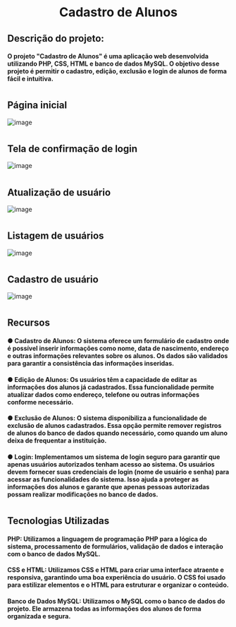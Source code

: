<h1 align="center"> Cadastro de Alunos </h1>  

## Descrição do projeto:
#### O projeto "Cadastro de Alunos" é uma aplicação web desenvolvida utilizando PHP, CSS, HTML e banco de dados MySQL. O objetivo desse projeto é permitir o cadastro, edição, exclusão e login de alunos de forma fácil e intuitiva.
#
## Página inicial
![image](https://github.com/diegosilvaas/CadastroAlunos/assets/122392637/34e64873-06a1-4dad-8d07-11040cd8b306)
#
## Tela de confirmação de login
![image](https://github.com/diegosilvaas/CadastroAlunos/assets/122392637/1f7f1c78-5cd0-4e8b-89d2-a0748df95280)
#
## Atualização de usuário
![image](https://github.com/diegosilvaas/CadastroAlunos/assets/122392637/8d1b4f36-9302-4434-8206-c1bc8e13b678)
#
## Listagem de usuários
![image](https://github.com/diegosilvaas/CadastroAlunos/assets/122392637/b0afb68a-2902-4c8b-8e52-c743e93dc59d)
#
## Cadastro de usuário
![image](https://github.com/diegosilvaas/CadastroAlunos/assets/122392637/33c84c78-ab7b-4ec0-b31f-fba0f0fb5fb8)
#
## Recursos
#### ● Cadastro de Alunos: O sistema oferece um formulário de cadastro onde é possível inserir informações como nome, data de nascimento, endereço e outras informações relevantes sobre os alunos. Os dados são validados para garantir a consistência das informações inseridas.

#### ● Edição de Alunos: Os usuários têm a capacidade de editar as informações dos alunos já cadastrados. Essa funcionalidade permite atualizar dados como endereço, telefone ou outras informações conforme necessário.

#### ● Exclusão de Alunos: O sistema disponibiliza a funcionalidade de exclusão de alunos cadastrados. Essa opção permite remover registros de alunos do banco de dados quando necessário, como quando um aluno deixa de frequentar a instituição.

#### ● Login: Implementamos um sistema de login seguro para garantir que apenas usuários autorizados tenham acesso ao sistema. Os usuários devem fornecer suas credenciais de login (nome de usuário e senha) para acessar as funcionalidades do sistema. Isso ajuda a proteger as informações dos alunos e garante que apenas pessoas autorizadas possam realizar modificações no banco de dados.
# 
## Tecnologias Utilizadas
#### PHP: Utilizamos a linguagem de programação PHP para a lógica do sistema, processamento de formulários, validação de dados e interação com o banco de dados MySQL.

#### CSS e HTML: Utilizamos CSS e HTML para criar uma interface atraente e responsiva, garantindo uma boa experiência do usuário. O CSS foi usado para estilizar elementos e o HTML para estruturar e organizar o conteúdo.

#### Banco de Dados MySQL: Utilizamos o MySQL como o banco de dados do projeto. Ele armazena todas as informações dos alunos de forma organizada e segura.
